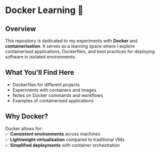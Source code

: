
# Docker Learning 🐳  

## Overview  
This repository is dedicated to my experiments with **Docker** and **containerisation**. It serves as a learning space where I explore containerised applications, Dockerfiles, and best practices for deploying software in isolated environments.  

## What You'll Find Here  
- Dockerfiles for different projects  
- Experiments with containers and images  
- Notes on Docker commands and workflows  
- Examples of containerised applications  

## Why Docker?  
Docker allows for:  
✅ **Consistent environments** across machines  
✅ **Lightweight virtualisation** compared to traditional VMs  
✅ **Simplified deployments** with container orchestration  

